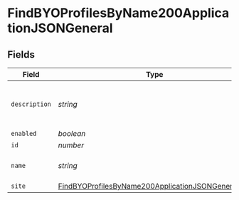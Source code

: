 # FindBYOProfilesByName200ApplicationJSONGeneral


## Fields

| Field                                                                                                                               | Type                                                                                                                                | Required                                                                                                                            | Description                                                                                                                         | Example                                                                                                                             |
| ----------------------------------------------------------------------------------------------------------------------------------- | ----------------------------------------------------------------------------------------------------------------------------------- | ----------------------------------------------------------------------------------------------------------------------------------- | ----------------------------------------------------------------------------------------------------------------------------------- | ----------------------------------------------------------------------------------------------------------------------------------- |
| `description`                                                                                                                       | *string*                                                                                                                            | :heavy_minus_sign:                                                                                                                  | N/A                                                                                                                                 | Used for Android or iOS BYO device enrollments                                                                                      |
| `enabled`                                                                                                                           | *boolean*                                                                                                                           | :heavy_minus_sign:                                                                                                                  | N/A                                                                                                                                 |                                                                                                                                     |
| `id`                                                                                                                                | *number*                                                                                                                            | :heavy_minus_sign:                                                                                                                  | N/A                                                                                                                                 | 1                                                                                                                                   |
| `name`                                                                                                                              | *string*                                                                                                                            | :heavy_check_mark:                                                                                                                  | Name of the BYO profile                                                                                                             | Personal Device Profile                                                                                                             |
| `site`                                                                                                                              | [FindBYOProfilesByName200ApplicationJSONGeneralSite](../../models/operations/findbyoprofilesbyname200applicationjsongeneralsite.md) | :heavy_minus_sign:                                                                                                                  | N/A                                                                                                                                 |                                                                                                                                     |